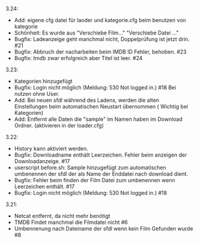 3.24:
- Add: eigene cfg datei für laoder und kategorie.cfg beim benutzen von kategorie
- Schönheit: Es wurde aus "Verschiebe Film..." "Verschiebe Datei ..."
- Bugfix: Ladeanzeige geht manchmal nicht, Doppelprüfung ist jetzt drin. #21
- Bugfix: Abbruch der nacharbeiten beim IMDB ID Fehler, behoben. #23
- Bugfix: tmdb zwar erfolgreich aber Titel ist leer. #24

3.23:
- Kategorien hinzugefügt
- Bugfix: Login nicht möglich (Meldung: 530 Not logged in.) #18 Bei nutzen ohne User.
- Add: Bei neuen sfdl während des Ladens, werden die alten Einstellungen beim automatischen Neustart übernommen ( Wichtig bei Kategorien)
- Add: Entfernt alle Daten die "sample" im Namen haben im Download Ordner. (aktivieren in der loader.cfg)

3.22:
- History kann aktiviert werden.
- Bugfix: Downloadname enthält Leerzeichen. Fehler beim anzeigen der Downloadanzeige. #17
- userscript before.sh: Sample hinzugefügt zum automatischen umbenennen der sfdl der als Name der Enddatei nach download dient.
- Bugfix: Fehler beim finden der Film Datei zum umbenennen wenn Leerzeichen enthält. #17
- Bugfix: Login nicht möglich (Meldung: 530 Not logged in.) #18

3.21:
- Netcat entfernt, da nicht mehr benötigt
- TMDB Findet manchmal die Filmdatei nicht #6 
- Umbennenung nach Dateiname der sfdl wenn kein Film Gefunden wurde #8
